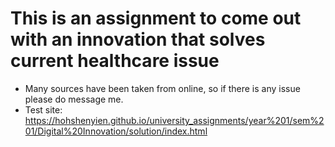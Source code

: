 # This is an assignment to come out with an innovation that solves current healthcare issue
* Many sources have been taken from online, so if there is any issue please do message me.
* Test site: https://hohshenyien.github.io/university_assignments/year%201/sem%201/Digital%20Innovation/solution/index.html
